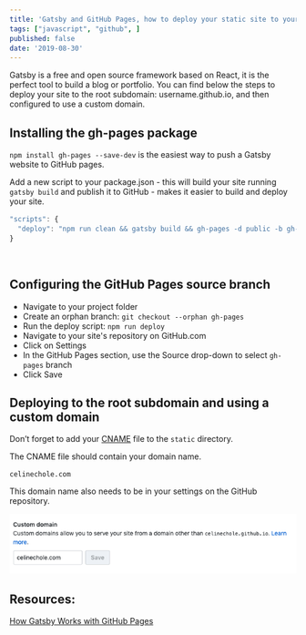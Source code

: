 ```yaml
---
title: 'Gatsby and GitHub Pages, how to deploy your static site to your custom domain'
tags: ["javascript", "github", ]
published: false
date: '2019-08-30'
---
```


Gatsby is a free and open source framework based on React, it is the perfect tool to build a blog or portfolio. You can find below the steps to deploy your site to the root subdomain: username.github.io, and then configured to use a custom domain.

## Installing the gh-pages package

`npm install gh-pages --save-dev` is the easiest way to push a Gatsby website to GitHub pages.

Add a new script to your package.json - this will build your site running `gatsby build` and publish it to GitHub - makes it easier to build and deploy your site.

```js
"scripts": {
  "deploy": "npm run clean && gatsby build && gh-pages -d public -b gh-pages"
}
```
<br />

## Configuring the GitHub Pages source branch

- Navigate to your project folder
- Create an orphan branch: `git checkout --orphan gh-pages`
- Run the deploy script: `npm run deploy`
- Navigate to your site's repository on GitHub.com
- Click on Settings
- In the GitHub Pages section, use the Source drop-down to select `gh-pages` branch
- Click Save

## Deploying to the root subdomain and using a custom domain

Don’t forget to add your [CNAME](https://help.github.com/en/articles/troubleshooting-custom-domains#github-repository-setup-errors) file to the `static` directory.

The CNAME file should contain your domain name.

```
celinechole.com
```

This domain name also needs to be in your settings on the GitHub repository.

![github-custom-domain](./github-custom-domain.png)

## Resources:
[How Gatsby Works with GitHub Pages](https://www.gatsbyjs.org/docs/how-gatsby-works-with-github-pages/)
